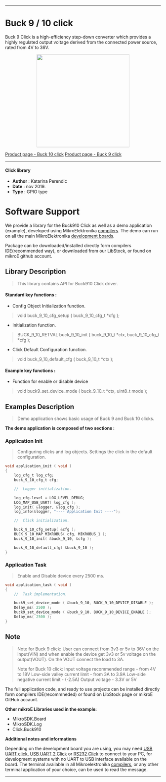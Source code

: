  
---
# Buck 9 / 10 click

Buck 9 Click is a high-efficiency step-down converter which provides a highly regulated output voltage derived from the connected power source, rated from 4V to 36V.

<p align="center">
  <img src="https://download.mikroe.com/images/click_for_ide/grupe/buck910-click-group.png" height=300px>
</p>

[Product page - Buck 10 click](<https://www.mikroe.com/buck-10-click>)
[Product page - Buck 9 click](<https://www.mikroe.com/buck-9-click>)

---

#### Click library 

- **Author**        : Katarina Perendic
- **Date**          : nov 2019.
- **Type**          : GPIO type


# Software Support

We provide a library for the Buck910 Click 
as well as a demo application (example), developed using MikroElektronika 
[compilers](http://shop.mikroe.com/compilers). 
The demo can run on all the main MikroElektronika [development boards](http://shop.mikroe.com/development-boards).

Package can be downloaded/installed directly form compilers IDE(recommended way), or downloaded from our LibStock, or found on mikroE github account. 

## Library Description

> This library contains API for Buck910 Click driver.

#### Standard key functions :

- Config Object Initialization function.
> void buck_9_10_cfg_setup ( buck_9_10_cfg_t *cfg ); 
 
- Initialization function.
> BUCK_9_10_RETVAL buck_9_10_init ( buck_9_10_t *ctx, buck_9_10_cfg_t *cfg );

- Click Default Configuration function.
> void buck_9_10_default_cfg ( buck_9_10_t *ctx );


#### Example key functions :

- Function for enable or disable device
> void buck9_set_device_mode ( buck_9_10_t *ctx, uint8_t mode );

## Examples Description

> Demo application shows basic usage of Buck 9 and Buck 10 clicks.

**The demo application is composed of two sections :**

### Application Init 

> Configuring clicks and log objects.
> Settings the click in the default configuration.

```c
void application_init ( void )
{
    log_cfg_t log_cfg;
    buck_9_10_cfg_t cfg;

    //  Logger initialization.

    log_cfg.level = LOG_LEVEL_DEBUG;
    LOG_MAP_USB_UART( log_cfg );
    log_init( &logger, &log_cfg );
    log_info(&logger, "---- Application Init ----");

    //  Click initialization.

    buck_9_10_cfg_setup( &cfg );
    BUCK_9_10_MAP_MIKROBUS( cfg, MIKROBUS_1 );
    buck_9_10_init( &buck_9_10, &cfg );

    buck_9_10_default_cfg( &buck_9_10 );
}
```

### Application Task

> Enable and Disable device every 2500 ms.

```c
void application_task ( void )
{
    //  Task implementation.

    buck9_set_device_mode ( &buck_9_10, BUCK_9_10_DEVICE_DISABLE );
    Delay_ms( 2500 );
    buck9_set_device_mode ( &buck_9_10, BUCK_9_10_DEVICE_ENABLE );
    Delay_ms( 2500 );
}
```

## Note

> Note for Buck 9 click: 
>   User can connect from 3v3 or 5v to 36V on the input(VIN) and when 
>   enable the device get 3v3 or 5v voltage on the output(VOUT).
>   On the VOUT connect the load to 3A.
> 
> Note for Buck 10 click: 
>   Input voltage recommended range - from 4V to 18V
>   Low-side valley current limit - from 3A to 3.9A
>   Low-side negative current limit - (-2.5A)
>   Output voltage - 3.3V or 5V

The full application code, and ready to use projects can be  installed directly form compilers IDE(recommneded) or found on LibStock page or mikroE GitHub accaunt.

**Other mikroE Libraries used in the example:** 

- MikroSDK.Board
- MikroSDK.Log
- Click.Buck910

**Additional notes and informations**

Depending on the development board you are using, you may need 
[USB UART click](http://shop.mikroe.com/usb-uart-click), 
[USB UART 2 Click](http://shop.mikroe.com/usb-uart-2-click) or 
[RS232 Click](http://shop.mikroe.com/rs232-click) to connect to your PC, for 
development systems with no UART to USB interface available on the board. The 
terminal available in all Mikroelektronika 
[compilers](http://shop.mikroe.com/compilers), or any other terminal application 
of your choice, can be used to read the message.


---
